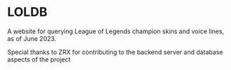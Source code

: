 # LOLDB 
A website for querying League of Legends champion skins and voice lines, as of June 2023.

Special thanks to ZRX for contributing to the backend server and database aspects of the project
